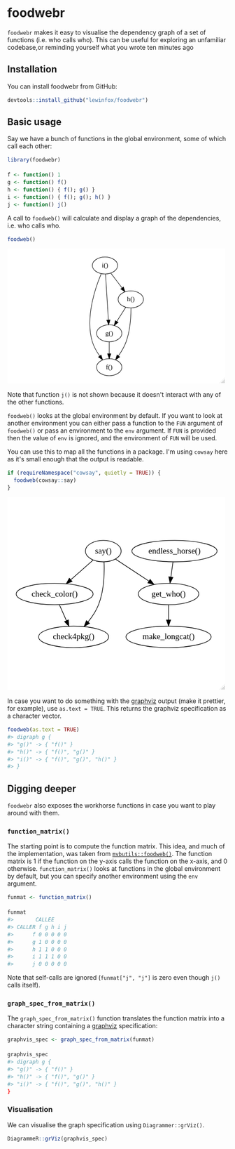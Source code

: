 # foodwebr

<!-- badges: start -->
<!-- badges: end -->

`foodwebr` makes it easy to visualise the dependency graph of a set of functions (i.e. who calls
who). This can be useful for exploring an unfamiliar codebase,or reminding yourself what you wrote
ten minutes ago

## Installation

You can install foodwebr from GitHub:

``` r
devtools::install_github("lewinfox/foodwebr")
```

## Basic usage

Say we have a bunch of functions in the global environment, some of which call each other:

``` r
library(foodwebr)

f <- function() 1
g <- function() f()
h <- function() { f(); g() }
i <- function() { f(); g(); h() }
j <- function() j()
```

A call to `foodweb()` will calculate and display a graph of the dependencies, i.e. who calls who.

``` r
foodweb()
```

![Foodweb of the global environment](man/figures/graph.png)

Note that function `j()` is not shown because it doesn't interact with any of the other functions.

`foodweb()` looks at the global environment by default. If you want to look at another environment
you can either pass a function to the `FUN` argument of `foodweb()` or pass an environment to the
`env` argument. If `FUN` is provided then the value of `env` is ignored, and the environment of
`FUN` will be used.

You can use this to map all the functions in a package. I'm using `cowsay` here as it's small
enough that the output is readable.

``` r
if (requireNamespace("cowsay", quietly = TRUE)) {
  foodweb(cowsay::say)
}
```

![Foodweb of `cowsay` package](man/figures/cowsay-foodweb.png)

In case you want to do something with the [graphviz](https://graphviz.org/) output (make it
prettier, for example), use `as.text = TRUE`. This returns the graphviz specification as a character
vector.

``` r
foodweb(as.text = TRUE)
#> digraph g {
#> "g()" -> { "f()" }
#> "h()" -> { "f()", "g()" }
#> "i()" -> { "f()", "g()", "h()" }
#> }
```

## Digging deeper

`foodwebr` also exposes the workhorse functions in case you want to play around with them.

### `function_matrix()`

The starting point is to compute the function matrix. This idea, and much of the implementation,
was taken from [`mvbutils::foodweb()`](https://rdrr.io/cran/mvbutils/man/foodweb.html). The function
matrix is 1 if the function on the y-axis calls the function on the x-axis, and 0  otherwise.
`function_matrix()` looks at functions in the global environment by default, but you can specify
another environment using the `env` argument.

``` r
funmat <- function_matrix()

funmat
#>       CALLEE
#> CALLER f g h i j
#>      f 0 0 0 0 0
#>      g 1 0 0 0 0
#>      h 1 1 0 0 0
#>      i 1 1 1 0 0
#>      j 0 0 0 0 0
```

Note that self-calls are ignored (`funmat["j", "j"]` is zero even though `j()` calls itself).

### `graph_spec_from_matrix()`

The `graph_spec_from_matrix()` function translates the function matrix into a character string
containing a [graphviz](https://graphviz.org/) specification:

``` r
graphvis_spec <- graph_spec_from_matrix(funmat)

graphvis_spec
#> digraph g {
#> "g()" -> { "f()" }
#> "h()" -> { "f()", "g()" }
#> "i()" -> { "f()", "g()", "h()" }
}
```

### Visualisation

We can visualise the graph specification using `Diagrammer::grViz()`.

``` r
DiagrammeR::grViz(graphvis_spec)
```
